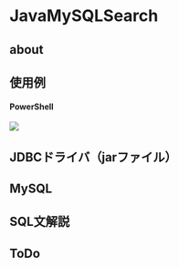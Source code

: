 # JavaMySQLSearch

## about

## 使用例
#### PowerShell
<img src="https://raw.githubusercontent.com/halucc/JavaMySQLSearch/master/image/search01.png">

## JDBCドライバ（jarファイル）

## MySQL

## SQL文解説

## ToDo

